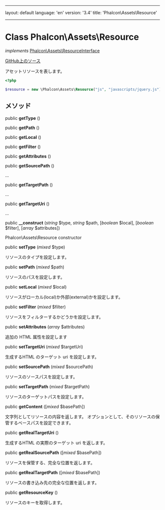 * * *

layout: default language: 'en' version: '3.4' title: 'Phalcon\Assets\Resource'

* * *

# Class **Phalcon\Assets\Resource**

*implements* [Phalcon\Assets\ResourceInterface](/3.4/en/api/Phalcon_Assets_ResourceInterface)

<a href="https://github.com/phalcon/cphalcon/tree/v3.4.0/phalcon/assets/resource.zep" class="btn btn-default btn-sm">GitHub上のソース</a>

アセットリソースを表します。

```php
<?php

$resource = new \Phalcon\Assets\Resource("js", "javascripts/jquery.js");

```

## メソッド

public **getType** ()

public **getPath** ()

public **getLocal** ()

public **getFilter** ()

public **getAttributes** ()

public **getSourcePath** ()

...

public **getTargetPath** ()

...

public **getTargetUri** ()

...

public **__construct** (*string* $type, *string* $path, [*boolean* $local], [*boolean* $filter], [*array* $attributes])

Phalcon\Assets\Resource constructor

public **setType** (*mixed* $type)

リソースのタイプを設定します。

public **setPath** (*mixed* $path)

リソースのパスを設定します。

public **setLocal** (*mixed* $local)

リソースがローカル(local)か外部(external)かを設定します。

public **setFilter** (*mixed* $filter)

リソースをフィルターするかどうかを設定します。

public **setAttributes** (*array* $attributes)

追加の HTML 属性を設定します

public **setTargetUri** (*mixed* $targetUri)

生成するHTML のターゲット uri を設定します。

public **setSourcePath** (*mixed* $sourcePath)

リソースのソースパスを設定します。

public **setTargetPath** (*mixed* $targetPath)

リソースのターゲットパスを設定します。

public **getContent** ([*mixed* $basePath])

文字列としてリソースの内容を返します。 オプションとして、そのリソースの保管するベースパスを設定できます。

public **getRealTargetUri** ()

生成するHTML の実際のターゲット uri を返します。

public **getRealSourcePath** ([*mixed* $basePath])

リソースを保管する、完全な位置を返します。

public **getRealTargetPath** ([*mixed* $basePath])

リソースの書き込み先の完全な位置を返します。

public **getResourceKey** ()

リソースのキーを取得します。